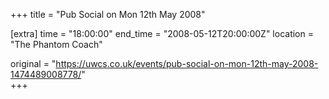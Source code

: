 +++
title = "Pub Social on Mon 12th May 2008"

[extra]
time = "18:00:00"
end_time = "2008-05-12T20:00:00Z"
location = "The Phantom Coach"

original = "https://uwcs.co.uk/events/pub-social-on-mon-12th-may-2008-1474489008778/"    
+++



